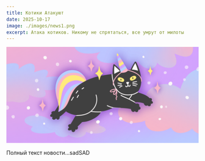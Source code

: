 ```yaml
---
title: Котики Атакуют
date: 2025-10-17
image: ./images/news1.png
excerpt: Атака котиков. Никому не спрятаться, все умрут от милоты
---
```

![Всплывающая подсказка](./images/news1.png "Всплывающая подсказка при наведении")


Полный текст новости...sadSAD

